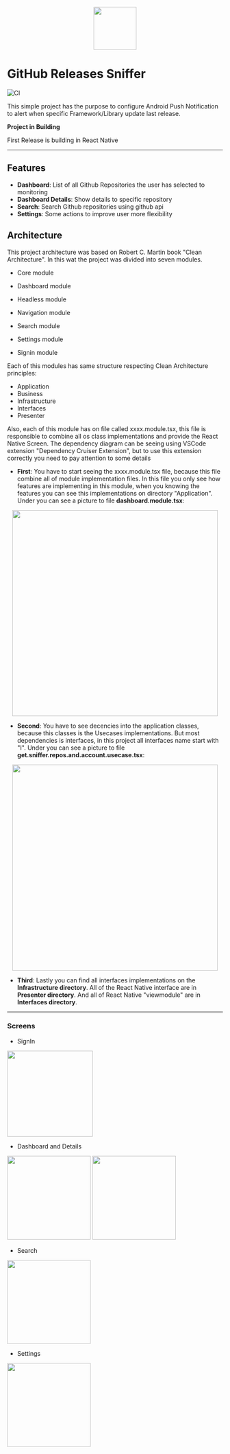 <p align="center">
<image width="100" src="./docs/assets/icon.png" >
</p>

# GitHub Releases Sniffer

![CI](https://github.com/ralvescosta/github_releases_sniffer/workflows/CI/badge.svg?branch=rn-develop)


This simple project has the purpose to configure Android Push Notification to alert when specific Framework/Library update last release.


**Project in Building**

First Release is building in React Native

---

## Features

- **Dashboard**: List of all Github Repositories the user has selected to monitoring
- **Dashboard Details**: Show details to specific repository
- **Search**: Search Github repositories using github api
- **Settings**: Some actions to improve user more flexibility


## Architecture

This project architecture was based on Robert C. Martin book "Clean Architecture". In this wat the project was divided into seven modules.

- Core module

- Dashboard module

- Headless module

- Navigation module

- Search module

- Settings module

- Signin module

Each of this modules has same structure respecting Clean Architecture principles:

- Application
- Business
- Infrastructure
- Interfaces
- Presenter

Also, each of this module has on file called xxxx.module.tsx, this file is responsible to combine all os class implementations and provide the React Native Screen. The dependency diagram can be seeing using VSCode extension "Dependency Cruiser Extension", but to use this extension correctly you need to pay attention to some details 

- **First**: You have to start seeing the xxxx.module.tsx file, because this file combine all of module implementation files. In this file you only see how features are implementing in this module, when you knowing the features you can see this implementations on directory "Application". Under you can see a picture to file __dashboard.module.tsx__:

<p align="center">
  <image width="480" src="./docs/assets/dashboard_module.png" >
</p>


- **Second**: You have to see decencies into the application classes, because this classes is the Usecases implementations. But most dependencies is interfaces, in this project all interfaces name start with "I". Under you can see a picture to file __get.sniffer.repos.and.account.usecase.tsx__:

<p align="center">
  <image width="480" src="./docs/assets/dashboard_usecase.png" >
</p>

- **Third**: Lastly you can find all interfaces implementations on the __Infrastructure directory__. All of the React Native interface are in __Presenter directory__. And all of React Native "viewmodule" are in __Interfaces directory__.

---

### Screens

- SignIn

<image width="200" src="./docs/assets/signin.png" >


- Dashboard and Details

<image width="195" src="./docs/assets/dashboard.png" >
<image width="195" src="./docs/assets/details.png" >


- Search

<image width="195" src="./docs/assets/search.png" >


- Settings

<image width="195" src="./docs/assets/settings.png" >


